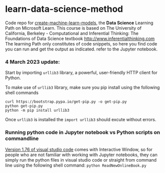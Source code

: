 # learn-data-science-method
Code repo for [create-machine-learn-models](https://docs.microsoft.com/en-us/learn/paths/create-machine-learn-models/), the **Data Science** Learning Path on Microsoft Learn. This course is based on The University of California, Berkeley - Computational and Inferential Thinking: The Foundations of Data Science textbook http://www.inferentialthinking.com
The learning Path only constitutes of code snippets, so here you find code you can run and get the output as indicated. refer to the Jupyter notebook.

### 4 March 2023 update:

Start by importing ```urllib3``` library, a powerful, user-friendly HTTP client for Python.

To make use of ```urllib3``` library, make sure you pip install using the following shell commands

```
curl https://bootstrap.pypa.io/get-pip.py -o get-pip.py
python get-pip.py
python -m pip install urllib3
```
Once ```urllib3``` is installed the ```import urllib3``` should excute without errors.

### Running python code in Jupyter notebook vs Python scripts on commandline

[Version 1.76 of visual studio code](https://code.visualstudio.com/updates/v1_76) comes with Interactive Window, so for people who are not familiar with working with Jupyter notebooks, they can simply run the python files in visual studio code or straight from command line using the following shell command: ```python ReadNewOnlineBook.py ```
